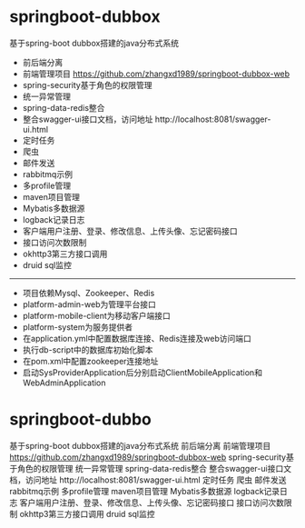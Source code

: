 
# springboot-dubbox
基于spring-boot dubbox搭建的java分布式系统
- 前后端分离
- 前端管理项目 https://github.com/zhangxd1989/springboot-dubbox-web
- spring-security基于角色的权限管理
- 统一异常管理
- spring-data-redis整合
- 整合swagger-ui接口文档，访问地址 http://localhost:8081/swagger-ui.html
- 定时任务
- 爬虫
- 邮件发送
- rabbitmq示例
- 多profile管理
- maven项目管理
- Mybatis多数据源
- logback记录日志
- 客户端用户注册、登录、修改信息、上传头像、忘记密码接口
- 接口访问次数限制
- okhttp3第三方接口调用
- druid sql监控

---

- 项目依赖Mysql、Zookeeper、Redis
- platform-admin-web为管理平台接口
- platform-mobile-client为移动客户端接口
- platform-system为服务提供者
- 在application.yml中配置数据库连接、Redis连接及web访问端口
- 执行db-script中的数据库初始化脚本
- 在pom.xml中配置zookeeper连接地址
- 启动SysProviderApplication后分别启动ClientMobileApplication和WebAdminApplication

# springboot-dubbo
基于spring-boot dubbox搭建的java分布式系统
    前后端分离
    前端管理项目 https://github.com/zhangxd1989/springboot-dubbox-web
    spring-security基于角色的权限管理
    统一异常管理
    spring-data-redis整合
    整合swagger-ui接口文档，访问地址 http://localhost:8081/swagger-ui.html
    定时任务
    爬虫
    邮件发送
    rabbitmq示例
    多profile管理
    maven项目管理
    Mybatis多数据源
    logback记录日志
    客户端用户注册、登录、修改信息、上传头像、忘记密码接口
    接口访问次数限制
    okhttp3第三方接口调用
    druid sql监控
